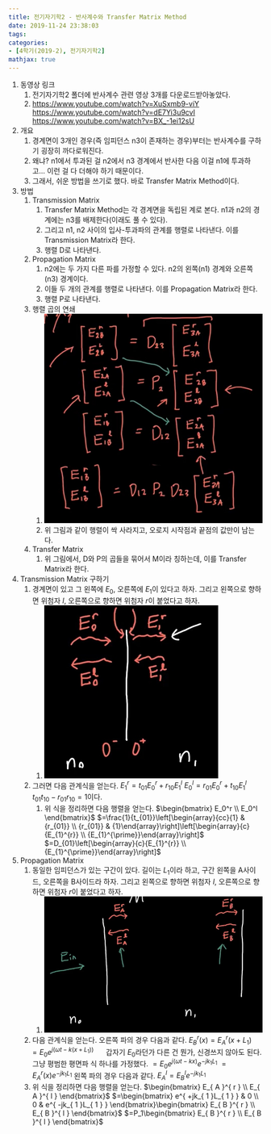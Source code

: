 ```yaml
---
title: 전기자기학2 - 반사계수와 Transfer Matrix Method
date: 2019-11-24 23:38:03
tags:
categories:
- [4학기(2019-2), 전기자기학2]
mathjax: true
---
```


1. 동영상 링크
    1. 전기자기학2 폴더에 반사계수 관련 영상 3개를 다운로드받아놓았다.
    1. https://www.youtube.com/watch?v=XuSxmb9-viY
    https://www.youtube.com/watch?v=dE7Yi3u9cvI
    https://www.youtube.com/watch?v=BX_-1ei12sU
1. 개요
    1. 경계면이 3개인 경우(즉 임피던스 n3이 존재하는 경우)부터는 반사계수를 구하기 굉장히 까다로워진다.
    1. 왜냐? n1에서 투과된 걸 n2에서 n3 경계에서 반사한 다음 이걸 n1에 투과하고... 이런 걸 다 더해야 하기 때문이다.
    1. 그래서, 쉬운 방법을 쓰기로 했다. 바로 Transfer Matrix Method이다.
1. 방법
    1. Transmission Matrix
        1. Transfer Matrix Method는 각 경계면을 독립된 계로 본다. n1과 n2의 경계에는 n3를 배제한다(이래도 풀 수 있다).
        1. 그리고 n1, n2 사이의 입사-투과파의 관계를 행렬로 나타낸다. 이를 Transmission Matrix라 한다.
        1. 행렬 D로 나타낸다.
    1. Propagation Matrix
        1. n2에는 두 가지 다른 파를 가정할 수 있다. n2의 왼쪽(n1) 경계와 오른쪽(n3) 경계이다.
        1. 이들 두 개의 관계를 행렬로 나타낸다. 이를 Propagation Matrix라 한다.
        1. 행렬 P로 나타낸다.
    1. 행렬 곱의 연쇄
        1. ![](/images/전기자기학2/행렬곱_연쇄.jpg)
        1. 위 그림과 같이 행렬이 싹 사라지고, 오로지 시작점과 끝점의 값만이 남는다.
    1. Transfer Matrix
        1. 위 그림에서, D와 P의 곱들을 묶어서 M이라 칭하는데, 이를 Transfer Matrix라 한다.
1. Transmission Matrix 구하기
    1. 경계면이 있고 그 왼쪽에 $E_0$, 오른쪽에 $E_1$이 있다고 하자.
    그리고 왼쪽으로 향하면 위첨자 $l$, 오른쪽으로 향하면 위첨자 $r$이 붙었다고 하자.
        1. ![](/images/전기자기학2/경계면.jpg)
    1. 그러면 다음 관계식을 얻는다.
    $E_1^r = t_{01}E_0^r+r_{10}E_1^l$
    $E_0^l=r_{01}E_0^r+t_{10}E_1^l$
    $\quad t_{01}t_{10}-r_{01}r_{10}=1$이다.
        1. 위 식을 정리하면 다음 행렬을 얻는다.
        $\begin{bmatrix}  E_0^r \\  E_0^l  \end{bmatrix}$
        $=\frac{1}{t_{01}}\left[\begin{array}{cc}{1} & {r_{01}} \\ {r_{01}} & {1}\end{array}\right]\left[\begin{array}{c}{E_{1}^{r}} \\ {E_{1}^{\prime}}\end{array}\right]$
        $=D_{01}\left[\begin{array}{c}{E_{1}^{r}} \\ {E_{1}^{\prime}}\end{array}\right]$
1. Propagation Matrix
    1. 동일한 임피던스가 있는 구간이 있다. 길이는 $L_1$이라 하고, 구간 왼쪽을 A사이드, 오른쪽을 B사이드라 하자.
    그리고 왼쪽으로 향하면 위첨자 $l$, 오른쪽으로 향하면 위첨자 $r$이 붙었다고 하자.
        1. ![](/images/전기자기학2/동일_임피던스_구간.jpg)
    1. 다음 관계식을 얻는다.
    오른쪽 파의 경우 다음과 같다.
    $E_B^r(x)=E_A^r(x+L_1)$
    $=E_0e^{j(\omega t-k(x+L_1))}$
    $\quad$ 갑자기 $E_0$라던가 다른 건 뭔가, 신경쓰지 않아도 된다. 그냥 평범한 평면파 식 하나를 가정했다.
    $=E_0e^{j(\omega t-kx)}e^{-jk_1L_1}$
    $=E_A^r(x)e^{-jk_1L_1}$
    왼쪽 파의 경우 다음과 같다.
    $E_A^l=E_B^le^{-jk_1L_1}$    
    1. 위 식을 정리하면 다음 행렬을 얻는다.
    $\begin{bmatrix} E_{ A }^{ r } \\ E_{ A }^{ l } \end{bmatrix}$
    $=\begin{bmatrix} e^{ +jk_{ 1 }L_{ 1 } } & 0 \\ 0 & e^{ -jk_{ 1 }L_{ 1 } } \end{bmatrix}\begin{bmatrix} E_{ B }^{ r } \\ E_{ B }^{ l } \end{bmatrix}$
    $=P_1\begin{bmatrix} E_{ B }^{ r } \\ E_{ B }^{ l } \end{bmatrix}$
